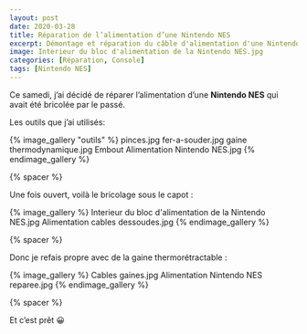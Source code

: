 ```yaml
---
layout: post
date: 2020-03-28
title: Réparation de l’alimentation d’une Nintendo NES
excerpt: Démontage et réparation du câble d'alimentation d'une Nintendo NES
image: Interieur du bloc d'alimentation de la Nintendo NES.jpg
categories: [Réparation, Console]
tags: [Nintendo NES]
---
```


Ce samedi, j’ai décidé de réparer l’alimentation d’une **Nintendo NES** qui avait été bricolée par le passé.

Les outils que j’ai utilisés:

{% image_gallery "outils" %}
    pinces.jpg
    fer-a-souder.jpg
    gaine thermodynamique.jpg
    Embout Alimentation Nintendo NES.jpg
{% endimage_gallery %}

{% spacer %}

Une fois ouvert, voilà le bricolage sous le capot :

{% image_gallery %}
    Interieur du bloc d'alimentation de la Nintendo NES.jpg
    Alimentation cables dessoudes.jpg
{% endimage_gallery %}

{% spacer %}

Donc je refais propre avec de la gaine thermorétractable :
 
{% image_gallery %}
    Cables gaines.jpg
    Alimentation Nintendo NES reparee.jpg
{% endimage_gallery %}

{% spacer %}

Et c’est prêt 😀

